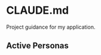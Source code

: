 # CLAUDE.md

Project guidance for my application.






































<!-- PERSONAS:START -->
## Active Personas

<!-- PERSONAS:END -->
